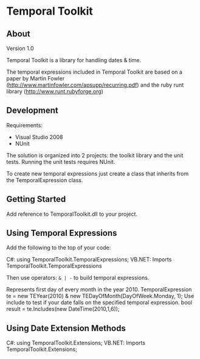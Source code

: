 ﻿Temporal Toolkit
==============================


 About
------------------------------
 
 Version 1.0 

 Temporal Toolkit is a library for handling dates & time.
 
 The temporal expressions included in Temporal Toolkit are based on a paper by Martin Fowler (http://www.martinfowler.com/apsupp/recurring.pdf) and the ruby runt library (http://www.runt.rubyforge.org)
 


 Development
------------------------------ 
 Requirements:
 
  * Visual Studio 2008
  * NUnit
 
The solution is organized into 2 projects: the toolkit library and the unit tests. Running the unit tests
 requires NUnit.

 To create new temporal expressions just create a class that inherits from the TemporalExpression class.



 Getting Started
------------------------------
 
 Add reference to TemporalToolkit.dll to your project.   
    
 
Using Temporal Expressions
----------------------------

Add the following to the top of your code:
               
 C#: 
    using TemporalToolkit.TemporalExpressions;
 VB.NET: 
    Imports TemporalToolkit.TemporalExpressions
        
  Then use operators: `& | -`  to build temporal expressions.
          
Represents first day of every month in the year 2010.
    TemporalExpression te = new TEYear(2010) & new TEDayOfMonth(DayOfWeek.Monday, 1);
Use include to test if your date falls on the specified temporal expression.
    bool result = te.Includes(new DateTime(2010,1,6));
        
  
  
Using Date Extension Methods
-------------------------------
   C#: 
    using TemporalToolkit.Extensions;
  VB.NET: 
    Imports TemporalToolkit.Extensions;    